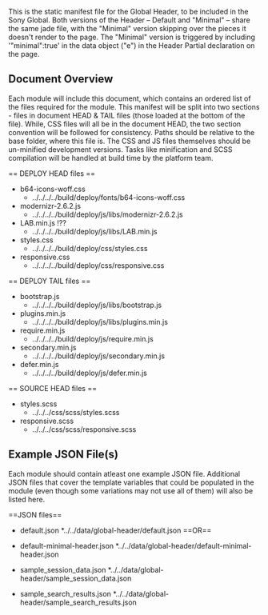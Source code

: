 This is the static manifest file for the Global Header, to be included in the Sony Global. Both versions of the Header – Default and "Minimal" – share the same jade file, with the "Minimal" version skipping over the pieces it doesn't render to the page. The "Minimal" version is triggered by including '"minimal":true' in the data object ("e") in the Header Partial declaration on the page.



Document Overview
-----------------

Each module will include this document, which contains an ordered list of the files required for the module. This manifest will be split into two sections - files in document HEAD & TAIL files (those loaded at the bottom of the file). While, CSS files will all be in the document HEAD, the two section convention will be followed for consistency. Paths should be relative to the base folder, where this file is. The CSS and JS files themselves should be un-minified development versions. Tasks like minification and SCSS compilation will be handled at build time by the platform team.



== DEPLOY HEAD files ==

* b64-icons-woff.css
	* ../../../../build/deploy/fonts/b64-icons-woff.css
* modernizr-2.6.2.js
	* ../../../../build/deploy/js/libs/modernizr-2.6.2.js
* LAB.min.js !??
	* ../../../../build/deploy/js/libs/LAB.min.js
* styles.css
	* ../../../../build/deploy/css/styles.css
* responsive.css
	* ../../../../build/deploy/css/responsive.css



== DEPLOY TAIL files ==

* bootstrap.js
	* ../../../../build/deploy/js/libs/bootstrap.js
* plugins.min.js
	* ../../../../build/deploy/js/libs/plugins.min.js
* require.min.js
	* ../../../../build/deploy/js/require.min.js
* secondary.min.js
	* ../../../../build/deploy/js/secondary.min.js
* defer.min.js
	* ../../../../build/deploy/js/defer.min.js



== SOURCE HEAD files ==

* styles.scss
  * ../../../css/scss/styles.scss
* responsive.scss
  * ../../../css/scss/responsive.scss
	


Example JSON File(s)
--------------------

Each module should contain atleast one example JSON file. Additional JSON files that cover the template variables that could be populated in the module (even though some variations may not use all of them) will also be listed here.

==JSON files==

* default.json
	*../../data/global-header/default.json
==OR==
* default-minimal-header.json
	*../../data/global-header/default-minimal-header.json

* sample_session_data.json
	*../../data/global-header/sample_session_data.json
* sample_search_results.json
	*../../data/global-header/sample_search_results.json

